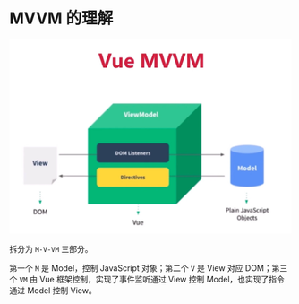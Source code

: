 # MVVM 的理解

![MVVM理解](./images/mvvm.png)

拆分为 `M-V-VM` 三部分。

第一个 `M` 是 Model，控制 JavaScript 对象；第二个 `V` 是 View 对应 DOM；第三个 `VM` 由 Vue 框架控制，实现了事件监听通过 View 控制 Model，也实现了指令通过 Model 控制 View。